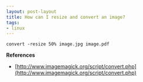 ```yaml
---
layout: post-layout
title: How can I resize and convert an image?
tags:
- linux
---
```


    convert -resize 50% image.jpg image.pdf

**References**  

- [http://www.imagemagick.org/script/convert.php](http://www.imagemagick.org/script/convert.php)

